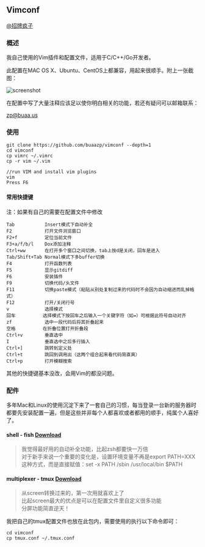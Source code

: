## Vimconf

[@招牌疯子](http://weibo.com/buaazp) 

### 概述

我自己使用的Vim插件和配置文件，适用于C/C++/Go开发者。

此配置在MAC OS X、Ubuntu、CentOS上都兼容，用起来很顺手。附上一张截图：

![screenshot](http://ww4.sinaimg.cn/large/4c422e03jw1eieng4wr6qj212q0oojx7.jpg)

在配置中写了大量注释应该足以使你明白相关的功能，若还有疑问可以邮箱联系：

zp@buaa.us

### 使用

```
git clone https://github.com/buaazp/vimconf --depth=1
cd vimconf
cp vimrc ~/.vimrc
cp -r vim ~/.vim

//run VIM and install vim plugins
vim
Press F6
```

#### 常用快捷键

注：如果有自己的需要在配置文件中修改

```
Tab           Insert模式下自动补全
F2            打开文件浏览窗口
F2+f          定位当前文件
F3+a/f/b/l    Dox添加注释
Ctrl+ww       在打开多个窗口之间切换，tab上按d是关闭，回车是进入
Tab/Shift+Tab Normal模式下多buffer切换
F4            打开函数列表
F5            显示gitdiff
F6            安装插件
F9            切换代码/头文件
F11           切换paste模式（粘贴从别处复制过来的代码时不会因为自动缩进而乱掉格式）
F12           打开/关闭行号
v             选择模式
回车          选择模式下按回车之后输入一个关键字符（如=）可根据此符号自动对齐
zf            选中一段代码后将其折叠起来
空格          在折叠位置打开折叠段
Ctrl+v        垂直选中
I             垂直选中之后多行插入
Ctrl+]        跳转到定义处
Ctrl+t        跳回到调用出（这两个组合起来看代码简直爽）
Ctrl+p        打开模糊搜索
```
其他的快捷键基本没改，会用Vim的都没问题。

### 配件

多年Mac和Linux的使用沉淀下来了一套自己的习惯，每当登录一台新的服务器时都要先安装配置一遍，但是这些并非每个人都喜欢或者都用的顺手，纯属个人喜好了。

#### shell - fish [Download](http://fishshell.com/)

> 我觉得最好用的自动补全功能，比起zsh都要快一万倍  
> 对于新手来说一个重要的变化是，设置环境变量不再是export PATH=XXX这种方式，而是直接赋值：set -x PATH /sbin /usr/local/bin $PATH

#### multiplexer - tmux [Download](http://tmux.sourceforge.net/)

> 从screen转换过来的，第一次用就喜欢上了  
> 比起screen最大的优点是可以在配置文件里自定义很多功能  
> 分屏功能简直逆天！

我把自己的tmux配置文件也放在此包内，需要使用的执行以下命令即可：

```
cd vimconf
cp tmux.conf ~/.tmux.conf
```



